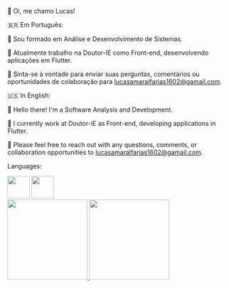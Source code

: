 👋 Oi, me chamo Lucas!

🇧🇷 Em Português:

📖 Sou formado em Análise e Desenvolvimento de Sistemas.

💼 Atualmente trabalho na Doutor-IE como Front-end, desenvolvendo aplicações em Flutter.

📧 Sinta-se à vontade para enviar suas perguntas, comentários ou oportunidades de colaboração para lucasamaralfarias1602@gamail.com.

🇺🇸 In English:

📖 Hello there! I'm a Software Analysis and Development.

💼 I currently work at Doutor-IE as Front-end, developing applications in Flutter.

📧 Please feel free to reach out with any questions, comments, or collaboration opportunities to lucasamaralfarias1602@gamail.com.

Languages:

<img height="50px" height="50px" src="https://cdn.jsdelivr.net/gh/devicons/devicon@latest/icons/python/python-original-wordmark.svg" />
<img height="50px" width="50px" src="https://cdn.jsdelivr.net/gh/devicons/devicon@latest/icons/dart/dart-original.svg" />

<div>
<a href="https://github.com/amaralflucas">
<img loading="lazy" height="180em" src="https://github-readme-stats.vercel.app/api/top-langs/?username=amaralflucas&layout=compact&langs_count=7&theme=tokyonight"/>
<img loading="lazy" height="180em" src="https://github-readme-stats.vercel.app/api?username=amaralflucas&show_icons=true&theme=tokyonight&include_all_commits=true&count_private=true"/>
</div>

<!---
AmaralFLucas/AmaralFLucas is a ✨ special ✨ repository because its `README.md` (this file) appears on your GitHub profile.
You can click the Preview link to take a look at your changes.
--->
